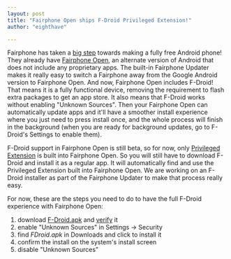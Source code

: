 ```yaml
---
layout: post
title: "Fairphone Open ships F-Droid Privileged Extension!"
author: "eighthave"

---
```


Fairphone has taken a
[big step](https://www.fairphone.com/en/2018/01/23/f-droid-auto-updates/)
towards making a fully free Android phone!  They already have
[Fairphone Open](https://www.fairphone.com/en/2016/04/28/releasing-the-fairphone-2-open-operating-system-2/),
an alternate version of Android that does not include any proprietary
apps.  The built-in Fairphone Updater makes it really easy to switch a
Fairphone away from the Google Android version to Fairphone Open.  And
now, Fairphone Open includes F-Droid!  That means it is a fully
functional device, removing the requirement to flash extra packages to
get an app store.  It also means that F-Droid works without enabling
"Unknown Sources".  Then your Fairphone Open can automatically update
apps and it'll have a smoother install experience where you just need
to press install once, and the whole process will finish in the
background (when you are ready for background updates, go to F-Droid's
Settings to enable them).

F-Droid support in Fairphone Open is still beta, so for now, only
[Privileged Extension](https://gitlab.com/fdroid/privileged-extension/#f-droid-privileged-extension)
is built into Fairphone Open. So you will still have to download
F-Droid and install it as a regular app.  It will automatically find
and use the Privileged Extension built into Fairphone Open.  We are
working on an F-Droid installer as part of the Fairphone Updater to
make that process really easy.

For now, these are the steps you need to do to have the full F-Droid
experience with Fairphone Open:

1. download [F-Droid.apk](https://f-droid.org/F-Droid.apk) and [verify](https://f-droid.org/F-Droid.apk.asc) it
2. enable "Unknown Sources" in Settings -> Security
3. find _FDroid.apk_ in Downloads and click to install it
4. confirm the install on the system's install screen
5. disable "Unknown Sources"
